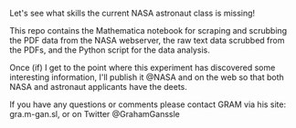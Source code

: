 Let's see what skills the current NASA astronaut class is missing!

This repo contains the Mathematica notebook for scraping and scrubbing the PDF data from the NASA webserver, the raw text data scrubbed from the PDFs, and the Python script for the data analysis.

Once (if) I get to the point where this experiment has discovered some interesting information, I'll publish it @NASA and on the web so that both NASA and astronaut applicants have the deets.

If you have any questions or comments please contact GRAM via his site: gra.m-gan.sl, or on Twitter @GrahamGanssle
